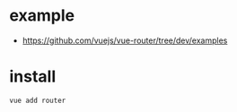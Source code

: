 # example
- https://github.com/vuejs/vue-router/tree/dev/examples

# install
```
vue add router
```
